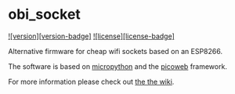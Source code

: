 # obi_socket


[![version][version-badge]](CHANGELOG.md) [![license][license-badge]](LICENSE)


Alternative firmware for cheap wifi sockets based on an ESP8266.

The software is based on [micropython](https://micropython.org/) and the [picoweb](https://github.com/pfalcon/picoweb) framework.

For more information please check out [the the wiki](https://github.com/mattzzw/obi_socket/wiki).
